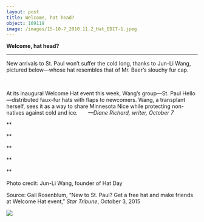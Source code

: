 ```yaml
---
layout: post
title: Welcome, hat head?
object: 109119
image: /images/15-10-7_2010.11.2_Hat_EDIT-1.jpeg
---
```

**Welcome, hat head?**

****

New arrivals to St. Paul won’t suffer the cold long, thanks to Jun-Li Wang, pictured below—whose hat resembles that of Mr. Baer’s slouchy fur cap.

 

At its inaugural Welcome Hat event this week, Wang’s group—St. Paul Hello—distributed faux-fur hats with flaps to newcomers. Wang, a transplant herself, sees it as a way to share Minnesota Nice while protecting non-natives against cold and ice.
       *—Diane Richard, writer, October 7*

**

**

**

**

**

Photo credit: Jun-Li Wang, founder of Hat Day

Source: Gail Rosenblum, “New to St. Paul? Get a free hat and make friends at Welcome Hat event,” *Star Tribune*, October 3, 2015

![]({{siteurl.base}}/images/15-10-7_2010.11.2_Hat_EDIT-1.jpeg)
